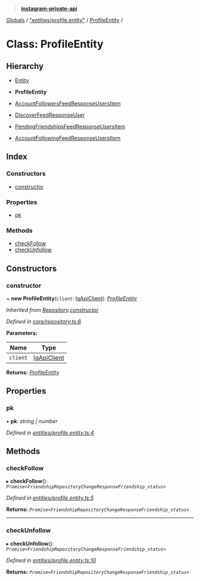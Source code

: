 > **[instagram-private-api](../README.md)**

[Globals](../README.md) / ["entities/profile.entity"](../modules/_entities_profile_entity_.md) / [ProfileEntity](_entities_profile_entity_.profileentity.md) /

# Class: ProfileEntity

## Hierarchy

  * [Entity](_core_entity_.entity.md)

  * **ProfileEntity**

  * [AccountFollowersFeedResponseUsersItem](_responses_account_followers_feed_response_.accountfollowersfeedresponseusersitem.md)

  * [DiscoverFeedResponseUser](_responses_discover_feed_response_.discoverfeedresponseuser.md)

  * [PendingFriendshipsFeedResponseUsersItem](_responses_account_friendships_feed_response_.pendingfriendshipsfeedresponseusersitem.md)

  * [AccountFollowingFeedResponseUsersItem](_responses_account_following_feed_response_.accountfollowingfeedresponseusersitem.md)

## Index

### Constructors

* [constructor](_entities_profile_entity_.profileentity.md#constructor)

### Properties

* [pk](_entities_profile_entity_.profileentity.md#pk)

### Methods

* [checkFollow](_entities_profile_entity_.profileentity.md#checkfollow)
* [checkUnfollow](_entities_profile_entity_.profileentity.md#checkunfollow)

## Constructors

###  constructor

\+ **new ProfileEntity**(`client`: [IgApiClient](_core_client_.igapiclient.md)): *[ProfileEntity](_entities_profile_entity_.profileentity.md)*

*Inherited from [Repository](_core_repository_.repository.md).[constructor](_core_repository_.repository.md#constructor)*

*Defined in [core/repository.ts:6](https://github.com/dilame/instagram-private-api/blob/01eb399/src/core/repository.ts#L6)*

**Parameters:**

Name | Type |
------ | ------ |
`client` | [IgApiClient](_core_client_.igapiclient.md) |

**Returns:** *[ProfileEntity](_entities_profile_entity_.profileentity.md)*

## Properties

###  pk

• **pk**: *string | number*

*Defined in [entities/profile.entity.ts:4](https://github.com/dilame/instagram-private-api/blob/01eb399/src/entities/profile.entity.ts#L4)*

## Methods

###  checkFollow

▸ **checkFollow**(): *`Promise<FriendshipRepositoryChangeResponseFriendship_status>`*

*Defined in [entities/profile.entity.ts:5](https://github.com/dilame/instagram-private-api/blob/01eb399/src/entities/profile.entity.ts#L5)*

**Returns:** *`Promise<FriendshipRepositoryChangeResponseFriendship_status>`*

___

###  checkUnfollow

▸ **checkUnfollow**(): *`Promise<FriendshipRepositoryChangeResponseFriendship_status>`*

*Defined in [entities/profile.entity.ts:10](https://github.com/dilame/instagram-private-api/blob/01eb399/src/entities/profile.entity.ts#L10)*

**Returns:** *`Promise<FriendshipRepositoryChangeResponseFriendship_status>`*